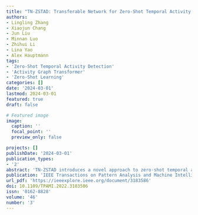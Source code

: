 ```yaml
---
title: "TN-ZSTAD: Transferable Network for Zero-Shot Temporal Activity Detection"
authors:
- Lingling Zhang
- Xiaojun Chang
- Jun Liu
- Minnan Luo
- Zhihui Li
- Lina Yao
- Alex Hauptmann
tags:
- 'Zero-Shot Temporal Activity Detection'
- 'Activity Graph Transformer'
- 'Zero-Shot Learning'
categories: []
date: '2024-03-01'
lastmod: 2024-03-01
featured: true
draft: false

# Featured image
image:
  caption: ''
  focal_point: ''
  preview_only: false

projects: []
publishDate: '2024-03-01'
publication_types:
- '2'
abstract: 'TN-ZSTAD introduces a novel approach to zero-shot temporal activity detection (ZSTAD) in long untrimmed videos. By integrating an activity graph transformer with zero-shot detection techniques, it addresses the challenge of recognizing and localizing unseen activities. Experiments on THUMOS'14, Charades, and ActivityNet datasets validate its superior performance in detecting unseen activities.'
publication: 'IEEE Transactions on Pattern Analysis and Machine Intelligence'
url_pdf: 'https://ieeexplore.ieee.org/document/3183586'
doi: 10.1109/TPAMI.2022.3183586
issn: '0162-8828'
volume: '46'
number: '3'
---
```

